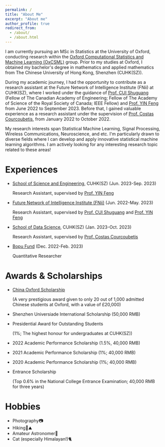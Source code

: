 ```yaml
---
permalink: /
title: "About Me"
excerpt: "About me"
author_profile: true
redirect_from: 
  - /about/
  - /about.html
---
```


I am currently pursuing an MSc in Statistics at the University of Oxford, conducting research within the [Oxford Computational Statistics and Machine Learning (OxCSML)](https://www.stats.ox.ac.uk/computational-statistics-and-machine-learning/10) group. Prior to my studies at Oxford, I obtained my bachelor's degree in mathematics and applied mathematics from The Chinese University of Hong Kong, Shenzhen (CUHK(SZ)).

During my academic journey, I had the opportunity to contribute as a research assistant at the Future Network of Intelligence Institute (FNii) at CUHK(SZ), where I worked under the guidance of [Prof. CUI Shuguang](https://scholar.google.com/citations?user=1o_qvR0AAAAJ&hl=zh-CN) (Fellow of The Canadian Academy of Engineering; Fellow of The Academy of Science of the Royal Society of Canada; IEEE Fellow) and [Prof. YIN Feng](https://sse.cuhk.edu.cn/en/faculty/yinfeng) from June 2022 to September 2023. Before that, I gained valuable experience as a research assistant under the supervision of [Prof. Costas Courcoubetis](https://sds.cuhk.edu.cn/en/teacher/473), from January 2022 to October 2022.

My research interests span Statistical Machine Learning, Signal Processing, Wireless Communications, Neuroscience, and etc. I'm particularly drawn to diverse fields where I can develop and apply innovative statistical machine learning algorithms. I am actively looking for any interesting research topic related to these areas!

Experiences
======
* [School of Science and Engineering](https://sse.cuhk.edu.cn/en), CUHK(SZ) (Jun. 2023-Sep. 2023)
  
  Research Assistant, supervised by [Prof. YIN Feng](https://sse.cuhk.edu.cn/en/faculty/yinfeng)

* [Future Network of Intelligence Institute (FNii)](https://fnii.cuhk.edu.cn/) (Jun. 2022-May. 2023)

  Research Assistant, supervised by [Prof. CUI Shuguang](https://scholar.google.com/citations?user=1o_qvR0AAAAJ&hl=zh-CN) and [Prof. YIN Feng](https://sse.cuhk.edu.cn/en/faculty/yinfeng)

* [School of Data Science](https://sds.cuhk.edu.cn/en), CUHK(SZ) (Jan. 2023-Oct. 2023)

  Research Assistant, supervised by [Prof. Costas Courcoubetis](https://sds.cuhk.edu.cn/en/teacher/473)

* [Bopu Fund](https://www.bopufund.com/en/home) (Dec. 2022-Feb. 2023)

  Quantitative Researcher


Awards & Scholarships
======
* [China Oxford Scholarship](http://chinaoxford.org/)
  
  (A very prestigious award given to only 20 out of 1,000 admitted Chinese students at Oxford, with a value of £20,000)
* Shenzhen Universiade International Scholarship (50,000 RMB)
* Presidential Award for Outstanding Students
  
  (1%; The highest honour for undergraduates at CUHK(SZ))
* 2022 Academic Performance Scholarship (1.5%, 40,000 RMB)
* 2021 Academic Performance Scholarship (1%; 40,000 RMB)
* 2020 Academic Performance Scholarship (1%; 40,000 RMB)
* Entrance Scholarship

  (Top 0.6% in the National College Entrance Examination; 40,000 RMB for three years)

Hobbies
======
* Photography📷
* Hiking🌳⛰️
* Amateur Astronomer🌌
* Cat (especially Himalayan!)🐈


